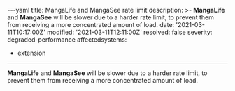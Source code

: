 ---yaml
title: MangaLife and MangaSee rate limit
description: >-
  **MangaLife** and **MangaSee** will be slower due to a harder rate limit, to
  prevent them from receiving a more concentrated amount of load.
date: '2021-03-11T10:17:00Z'
modified: '2021-03-11T12:11:00Z'
resolved: false
severity: degraded-performance
affectedsystems:
  - extension
---
**MangaLife** and **MangaSee** will be slower due to a harder rate limit, to prevent them from receiving a more concentrated amount of load.

